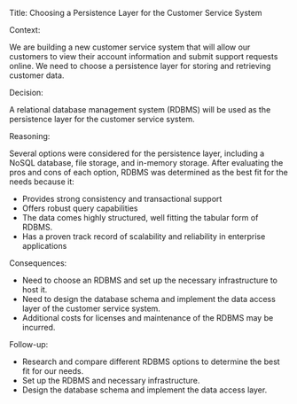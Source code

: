 Title: Choosing a Persistence Layer for the Customer Service System

Context:

We are building a new customer service system that will allow our customers to view their account information and submit support requests online. We need to choose a persistence layer for storing and retrieving customer data.

Decision:

A relational database management system (RDBMS) will be used as the persistence layer for the customer service system.

Reasoning:

Several options were considered for the persistence layer, including a NoSQL database, file storage, and in-memory storage. After evaluating the pros and cons of each option, RDBMS was determined as the best fit for the needs because it:
- Provides strong consistency and transactional support
- Offers robust query capabilities
- The data comes highly structured, well fitting the tabular form of RDBMS.
- Has a proven track record of scalability and reliability in enterprise applications

Consequences:

- Need to choose an RDBMS and set up the necessary infrastructure to host it.
- Need to design the database schema and implement the data access layer of the customer service system.
- Additional costs for licenses and maintenance of the RDBMS may be incurred. 

Follow-up:

- Research and compare different RDBMS options to determine the best fit for our needs.
- Set up the RDBMS and necessary infrastructure.
- Design the database schema and implement the data access layer.